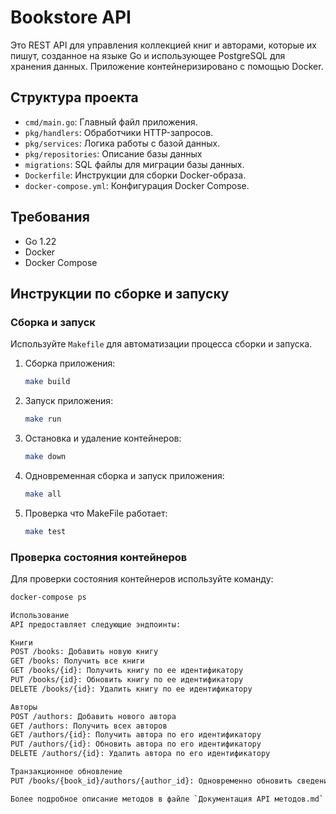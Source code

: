 # Bookstore API

Это REST API для управления коллекцией книг и авторами, которые их пишут, созданное на языке Go и использующее PostgreSQL для хранения данных. Приложение контейнеризировано с помощью Docker.

## Структура проекта

- `cmd/main.go`: Главный файл приложения.
- `pkg/handlers`: Обработчики HTTP-запросов.
- `pkg/services`: Логика работы с базой данных.
- `pkg/repositories`: Описание базы данных
- `migrations`: SQL файлы для миграции базы данных.
- `Dockerfile`: Инструкции для сборки Docker-образа.
- `docker-compose.yml`: Конфигурация Docker Compose.

## Требования

- Go 1.22
- Docker
- Docker Compose

## Инструкции по сборке и запуску

### Сборка и запуск

Используйте `Makefile` для автоматизации процесса сборки и запуска.

1. Сборка приложения:
    ```sh
    make build
    ```

2. Запуск приложения:
    ```sh
    make run
    ```

3. Остановка и удаление контейнеров:
    ```sh
    make down
    ```
4. Одновременная сборка и запуск приложения:
    ```sh
    make all
    ```
5. Проверка что MakeFile работает:
    ```sh
    make test
    ```

### Проверка состояния контейнеров

Для проверки состояния контейнеров используйте команду:
```sh
docker-compose ps

Использование
API предоставляет следующие эндпоинты:

Книги
POST /books: Добавить новую книгу
GET /books: Получить все книги
GET /books/{id}: Получить книгу по ее идентификатору
PUT /books/{id}: Обновить книгу по ее идентификатору
DELETE /books/{id}: Удалить книгу по ее идентификатору

Авторы
POST /authors: Добавить нового автора
GET /authors: Получить всех авторов
GET /authors/{id}: Получить автора по его идентификатору
PUT /authors/{id}: Обновить автора по его идентификатору
DELETE /authors/{id}: Удалить автора по его идентификатору

Транзакционное обновление
PUT /books/{book_id}/authors/{author_id}: Одновременно обновить сведения о книге и авторе

Более подробное описание методов в файле `Документация API методов.md`
